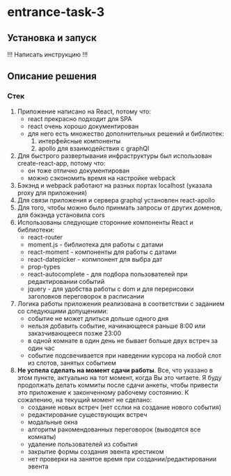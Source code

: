 # entrance-task-3

## Установка и запуск

!!! Написать инструкцию !!!

## Описание решения

### Стек

1. Приложение написано на React, потому что:
	* react прекрасно подходит для SPA
	* react очень хорошо документирован
	* для него есть множество дополнительных решений и библиотек:
		1. интерфейсные компоненты
		2. apollo для взаимодействия с graphQl
2. Для быстрого развертывания инфраструктуры был использован create-react-app, потому что:
	* он тоже отлично документирован
	* можно сэкономить время на настройке webpack
3. Бэкэнд и webpack работают на разных портах localhost (указала proxy для приложения)
4. Для связи приложения и сервера graphql установлен react-apollo 
5. Для того, чтобы можно было принмать запросы от других доменов, для бэкэнда установила cors
6. Использованы следующие сторонние компоненты React и библиотеки: 
	* react-router
	* moment.js - библиотека для работы с датами 
	* react-moment - компоненты для работы с датами 
	* react-datepicker - копмпонент для выбра дат 
	* prop-types
	* react-autocomplete - для подбора пользователей при редактировании событий
	* jquery - для удобства работы с dom и для перерисовки заголовков переговорок в расписании
7. Логика работы приложения реализована в соответствии с заданием со следующими допущеними: 
    * событие не может длиться дольше одного дня
    * нельзя добавить событие, начинающееся раньше 8:00 или заказчивающееся позже 23:00
    * в одной комнате в один день не бывает больше двух встреч за один час
    * событие подсвечивается при наведении курсора на любой слот из слотов, занятых событием
8. **Не успела сделать на момент сдачи работы**. Все, что указано в этом пункте, актуально на тот момент, когда Вы это читаете. Я буду продолжать делать коммиты после сдачи анкеты, чтобы привести это приложение к законченному рабочему состоянию. К сожалению, на текущий момент не сделано:
    * создание новых встреч (нет сслки на создание нового события)
    * редактирование существующих встреч
    * модальные окна
    * алгоритм ракомендованных переговорок (выводятся все комнаты)
    * удаление пользователей из события
    * закрытие формы создания эвента крестиком
    * нет проверки на занятое время при создании/редактировании эвента